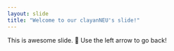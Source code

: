 ```yaml
---
layout: slide
title: "Welcome to our clayanNEU's slide!"
---
```

This is awesome slide. :tada:
Use the left arrow to go back!
